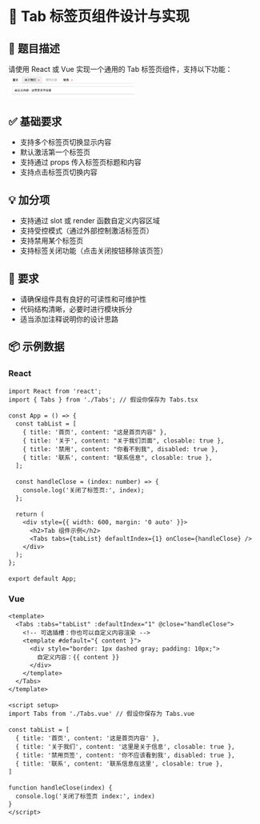 # 🎯 Tab 标签页组件设计与实现

## 📝 题目描述
请使用 React 或 Vue 实现一个通用的 Tab 标签页组件，支持以下功能：
<img src="../../public/tab.png" alt="tab" style="width: 50%;">

## ✅ 基础要求
- 支持多个标签页切换显示内容
- 默认激活第一个标签页
- 支持通过 props 传入标签页标题和内容
- 支持点击标签页切换内容

## 💡 加分项
- 支持通过 slot 或 render 函数自定义内容区域
- 支持受控模式（通过外部控制激活标签页）
- 支持禁用某个标签页
- 支持标签关闭功能（点击关闭按钮移除该页签）

## 🧪 要求
- 请确保组件具有良好的可读性和可维护性
- 代码结构清晰，必要时进行模块拆分
- 适当添加注释说明你的设计思路

## 📦 示例数据

### React
```tsx
import React from 'react';
import { Tabs } from './Tabs'; // 假设你保存为 Tabs.tsx

const App = () => {
  const tabList = [
    { title: '首页', content: "这是首页内容" },
    { title: '关于', content: "关于我们页面", closable: true },
    { title: '禁用', content: "你看不到我", disabled: true },
    { title: '联系', content: "联系信息", closable: true },
  ];

  const handleClose = (index: number) => {
    console.log('关闭了标签页:', index);
  };

  return (
    <div style={{ width: 600, margin: '0 auto' }}>
      <h2>Tab 组件示例</h2>
      <Tabs tabs={tabList} defaultIndex={1} onClose={handleClose} />
    </div>
  );
};

export default App;

```

### Vue
```tsx  
<template>
  <Tabs :tabs="tabList" :defaultIndex="1" @close="handleClose">
    <!-- 可选插槽：你也可以自定义内容渲染 -->
    <template #default="{ content }">
      <div style="border: 1px dashed gray; padding: 10px;">
        自定义内容：{{ content }}
      </div>
    </template>
  </Tabs>
</template>

<script setup>
import Tabs from './Tabs.vue' // 假设你保存为 Tabs.vue

const tabList = [
  { title: '首页', content: '这是首页内容' },
  { title: '关于我们', content: '这里是关于信息', closable: true },
  { title: '禁用页签', content: '你不应该看到我', disabled: true },
  { title: '联系', content: '联系信息在这里', closable: true },
]

function handleClose(index) {
  console.log('关闭了标签页 index:', index)
}
</script>

```